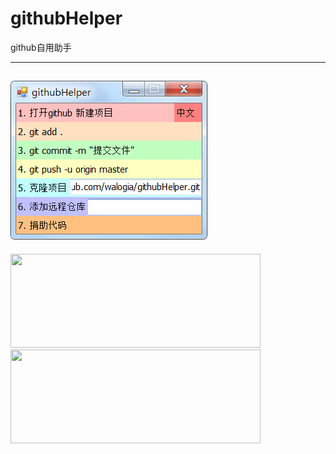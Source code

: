 # githubHelper
github自用助手


---
![](https://github.com/walogia/githubHelper/blob/master/preview.png)
---
<a href="http://walogia.ucoz.club/donate.html" target="_blank">
    <img  src="https://c1.staticflickr.com/5/4891/32909597848_f042487d54_b.jpg"  height="150" width="400" /
</a>

<a href="https://ko-fi.com/walogia " target="_blank">
    <img  src="http://walogia.ucoz.club/img/coffee.png"  height="150" width="400" /
</a>
